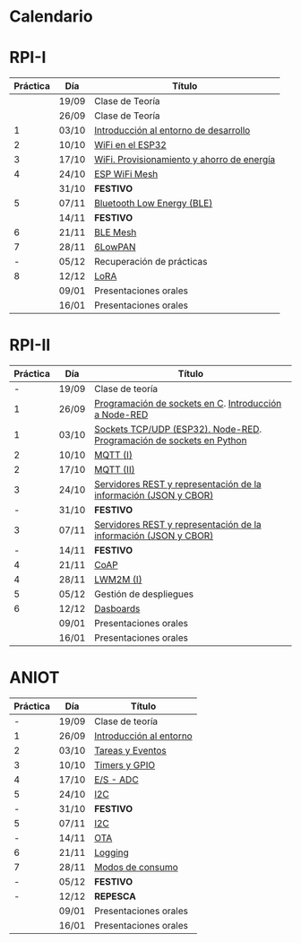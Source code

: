 # Calendario

# RPI-I

| Práctica | Día   | Título                                                          |
|----------|-------|-----------------------------------------------------------------|
|          | 19/09 | Clase de Teoría                                                 |
|          | 26/09 | Clase de Teoría                                                 |
| 1        | 03/10 | [Introducción al entorno de desarrollo](RPI-I/P1/index.md)      |
| 2        | 10/10 | [WiFi en el ESP32](RPI-I/P2/index.md)                           |
| 3        | 17/10 | [WiFi. Provisionamiento y ahorro de energía](RPI-I/P3/index.md) |
| 4        | 24/10 | [ESP WiFi Mesh](RPI-I/P4/index.md)                              |
|          | 31/10 | **FESTIVO**                                                     |
| 5        | 07/11 | [Bluetooth Low Energy (BLE)](RPI-I/P5/index.md)                 |
|          | 14/11 | **FESTIVO**                                                     |
| 6        | 21/11 | [BLE Mesh](RPI-I/P6/index.md)                                   |
| 7        | 28/11 | [6LowPAN](RPI-I/P7/index.md)                                    |
| -        | 05/12 | Recuperación de prácticas                                       |
| 8        | 12/12 | [LoRA](RPI-I/P8/index.md)                                       |
|          | 09/01 | Presentaciones orales                                           |
|          | 16/01 | Presentaciones orales                                           |

# RPI-II

| Práctica | Día   | Título                                       |
|----------|-------|----------------------------------------------|
| -        | 19/09 |Clase de teoría                               |
| 1        | 26/09 |[Programación de sockets en C](RPI-II/P1_I/index.md). [Introducción a Node-RED](RPI-II/P1_II/index.md) |
| 1        | 03/10 |[Sockets TCP/UDP (ESP32). Node-RED](RPI-II/P1_III/index.md). [Programación de sockets en Python](RPI-II/P1_IV/index.md) |
| 2        | 10/10 |[MQTT (I)](RPI-II/P6/index.md)                |
| 2        | 17/10 |[MQTT (II)](RPI-II/P6-II/index.md)            |
| 3        | 24/10 |[Servidores REST y representación de la información (JSON y CBOR)](RPI-II/P5/index.md)       |
| -        | 31/10 |**FESTIVO**                                   |
| 3        | 07/11 |[Servidores REST y representación de la información (JSON y CBOR)](RPI-II/P5/index.md)       |
| -        | 14/11 |**FESTIVO**                                   |
| 4        | 21/11 |[CoAP](RPI-II/P7/index.md)                    |
| 4        | 28/11 |[LWM2M (I)](RPI-II/P8/index.md)               |
| 5        | 05/12 |Gestión de despliegues                        |
| 6        | 12/12 |[Dasboards](RPI-II/P9/index.md)               |
|          | 09/01 | Presentaciones orales                        |
|          | 16/01 | Presentaciones orales                        |


# ANIOT

| Práctica | Día   | Título                                       |
|----------|-------|----------------------------------------------|
| -        | 19/09 |Clase de teoría                               |
| 1        | 26/09 |[Introducción al entorno](ANIOT/P1/index.md) |
| 2        | 03/10 |[ Tareas y Eventos](ANIOT/P2/index.md) |
| 3        | 10/10 |[Timers y GPIO ](ANIOT/P3/index.md)       |
| 4        | 17/10 |[E/S - ADC ](ANIOT/P4/index.md)         |
| 5        | 24/10 |[I2C ](ANIOT/P5/index.md)    |
| -        | 31/10 |**FESTIVO**                                   |
| 5        | 07/11 |[I2C  ](ANIOT/P5/index.md)     |
| -        | 14/11 |[OTA](ANIOT/P6/index.md)              |
| 6        | 21/11 |[Logging  ](ANIOT/P6/index.md)               |
| 7        | 28/11 |[Modos de consumo ](ANIOT/P7/index.md)          |
| -        | 05/12 | **FESTIVO**                 |
| -        | 12/12 | **REPESCA**           |
|          | 09/01 | Presentaciones orales                        |
|          | 16/01 | Presentaciones orales                        |
